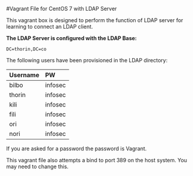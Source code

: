 #Vagrant File for CentOS 7 with LDAP Server

This vagrant box is designed to perform the function of LDAP server for learning to connect an LDAP client.

**The LDAP Server is configured with the LDAP Base:**

    DC=thorin,DC=co

The following users have been provisioned in the LDAP directory:

| Username | PW |
| :------- |:-- |
|bilbo |infosec|
|thorin|infosec|
|kili|infosec|
|fili|infosec|
|ori|infosec|
|nori|infosec|

If you are asked for a password the password is Vagrant.

This vagrant file also attempts a bind to port 389 on the host system.  You may need to change this.
